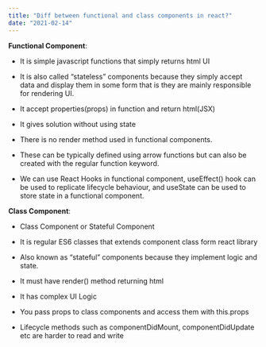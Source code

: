 ```yaml
---
title: "Diff between functional and class components in react?"
date: "2021-02-14"
---
```


**Functional Component**: 

- It is simple javascript functions that simply returns html UI

- It is also called “stateless” components because they simply accept data and display them in some form that is they are mainly responsible for rendering UI.

- It accept properties(props) in function and return html(JSX)

- It gives solution without using state

- There is no render method used in functional components.

- These can be typically defined using arrow functions but can also be created with the regular function keyword.

- We can use React Hooks in functional component, useEffect() hook can be used to replicate lifecycle behaviour, and useState can be used to store state in a functional component.


**Class Component**: 

- Class Component or Stateful Component

- It is regular ES6 classes that extends component class form react library

- Also known as “stateful” components because they implement logic and state.

- It must have render() method returning html

- It has complex UI Logic

- You pass props to class components and access them with this.props

- Lifecycle methods such as componentDidMount, componentDidUpdate etc are harder to read and write